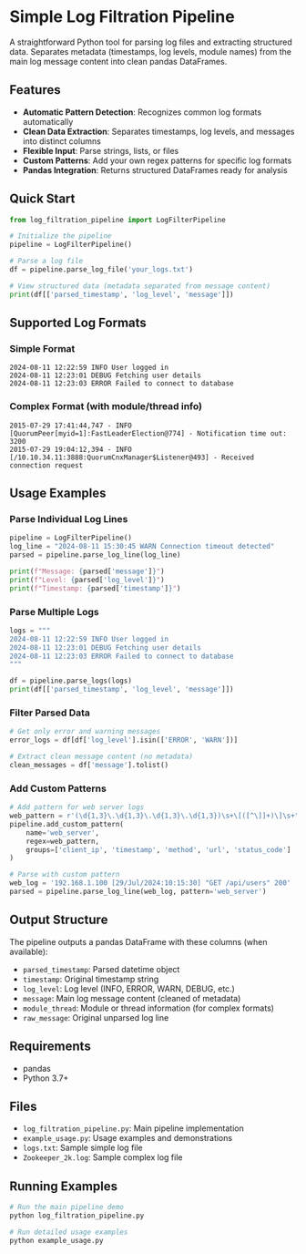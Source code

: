 # Simple Log Filtration Pipeline

A straightforward Python tool for parsing log files and extracting structured data. Separates metadata (timestamps, log levels, module names) from the main log message content into clean pandas DataFrames.

## Features

- **Automatic Pattern Detection**: Recognizes common log formats automatically
- **Clean Data Extraction**: Separates timestamps, log levels, and messages into distinct columns
- **Flexible Input**: Parse strings, lists, or files
- **Custom Patterns**: Add your own regex patterns for specific log formats
- **Pandas Integration**: Returns structured DataFrames ready for analysis

## Quick Start

```python
from log_filtration_pipeline import LogFilterPipeline

# Initialize the pipeline
pipeline = LogFilterPipeline()

# Parse a log file
df = pipeline.parse_log_file('your_logs.txt')

# View structured data (metadata separated from message content)
print(df[['parsed_timestamp', 'log_level', 'message']])
```

## Supported Log Formats

### Simple Format
```
2024-08-11 12:22:59 INFO User logged in
2024-08-11 12:23:01 DEBUG Fetching user details
2024-08-11 12:23:03 ERROR Failed to connect to database
```

### Complex Format (with module/thread info)
```
2015-07-29 17:41:44,747 - INFO  [QuorumPeer[myid=1]:FastLeaderElection@774] - Notification time out: 3200
2015-07-29 19:04:12,394 - INFO  [/10.10.34.11:3888:QuorumCnxManager$Listener@493] - Received connection request
```

## Usage Examples

### Parse Individual Log Lines
```python
pipeline = LogFilterPipeline()
log_line = "2024-08-11 15:30:45 WARN Connection timeout detected"
parsed = pipeline.parse_log_line(log_line)

print(f"Message: {parsed['message']}")
print(f"Level: {parsed['log_level']}")
print(f"Timestamp: {parsed['timestamp']}")
```

### Parse Multiple Logs
```python
logs = """
2024-08-11 12:22:59 INFO User logged in
2024-08-11 12:23:01 DEBUG Fetching user details
2024-08-11 12:23:03 ERROR Failed to connect to database
"""

df = pipeline.parse_logs(logs)
print(df[['parsed_timestamp', 'log_level', 'message']])
```

### Filter Parsed Data
```python
# Get only error and warning messages
error_logs = df[df['log_level'].isin(['ERROR', 'WARN'])]

# Extract clean message content (no metadata)
clean_messages = df['message'].tolist()
```

### Add Custom Patterns
```python
# Add pattern for web server logs
web_pattern = r'(\d{1,3}\.\d{1,3}\.\d{1,3}\.\d{1,3})\s+\[([^\]]+)\]\s+"(\w+)\s+([^"]+)"\s+(\d+)'
pipeline.add_custom_pattern(
    name='web_server',
    regex=web_pattern,
    groups=['client_ip', 'timestamp', 'method', 'url', 'status_code']
)

# Parse with custom pattern
web_log = '192.168.1.100 [29/Jul/2024:10:15:30] "GET /api/users" 200'
parsed = pipeline.parse_log_line(web_log, pattern='web_server')
```

## Output Structure

The pipeline outputs a pandas DataFrame with these columns (when available):

- `parsed_timestamp`: Parsed datetime object
- `timestamp`: Original timestamp string
- `log_level`: Log level (INFO, ERROR, WARN, DEBUG, etc.)
- `message`: Main log message content (cleaned of metadata)
- `module_thread`: Module or thread information (for complex formats)
- `raw_message`: Original unparsed log line

## Requirements

- pandas
- Python 3.7+

## Files

- `log_filtration_pipeline.py`: Main pipeline implementation
- `example_usage.py`: Usage examples and demonstrations
- `logs.txt`: Sample simple log file
- `Zookeeper_2k.log`: Sample complex log file

## Running Examples

```bash
# Run the main pipeline demo
python log_filtration_pipeline.py

# Run detailed usage examples
python example_usage.py
``` 